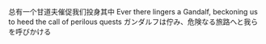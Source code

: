 总有一个甘道夫催促我们投身其中
Ever there lingers a Gandalf, beckoning us to heed the call of perilous quests
ガンダルフは佇み、危険なる旅路へと我らを呼びかける
